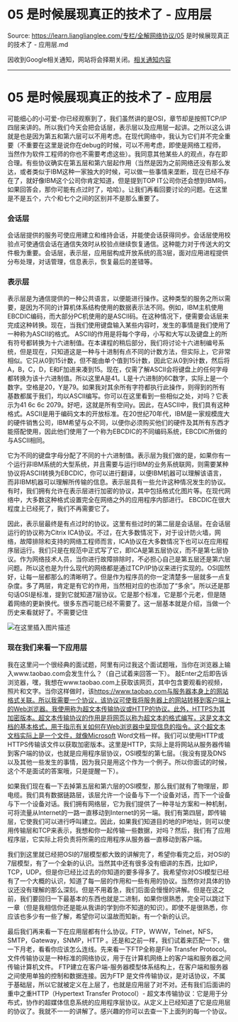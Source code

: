 # 05 是时候展现真正的技术了 - 应用层 

Source: https://learn.lianglianglee.com/专栏/全解网络协议/05 是时候展现真正的技术了 - 应用层.md

因收到Google相关通知，网站将会择期关闭。[相关通知内容](https://lumendatabase.org/notices/44265620)

---

# 05 是时候展现真正的技术了 - 应用层

可能细心的小可爱-你已经观察到了，我们虽然讲的是OSI，章节却是按照TCP/IP四层来讲的。所以我们今天会把会话层，表示层以及应用层一起讲。之所以这么讲就是也是因为第五和第六层可以不用考虑。在现代网络中，我认为它们并不完全重要（不重要在这里是说你在debug的时候，可以不用考虑，即使是网络工程师，当然作为软件工程师的你也不需要考虑这些）。我同意其他某些人的观点，存在即合理。有些协议确实在第五层和第六层起作用（当然是因为之前网络还没有那么发达，或者类似于IBM这种一家独大的时候，可以做一些事情来垄断，现在已经不存在了，就好像IBM这个公司你肯定知道，但是提到TOP IT公司你还会想到IBM吗，如果回答会，那你可能有点过时了，哈哈）。让我们再看回要讨论的问题。在这里是不是五个，六个和七个之间的区别并不是那么重要了。

### 会话层

会话层提供的服务可使应用建立和维持会话，并能使会话获得同步。会话层使用校验点可使通信会话在通信失效时从校验点继续恢复通信。这种能力对于传送大的文件极为重要。会话层，表示层，应用层构成开放系统的高3层，面对应用进程提供分布处理，对话管理，信息表示，恢复最后的差错等。

### 表示层

表示层是为通信提供的一种公共语言，以便能进行操作。这种类型的服务之所以需要，是因为不同的计算机体系结构使用的数据表示法不同。例如，IBM主机使用EBCDIC编码，而大部分PC机使用的是ASCII码。在这种情况下，便需要会话层来完成这种转换。现在，当我们使用键盘输入某些内容时，发生的事情是我们使用了一种称为ASCII的格式。 ASCII的作用是将每个字母，小写和大写以及键盘上的所有符号都转换为十六进制值。在本课程的稍后部分，我们将讨论十六进制编号系统，但是现在，只知道这是一种与十进制有点不同的计数方法，但实际上，它非常相似。它只从0到15计数，但不能由单个值到15计数，因此它从0到9计数，然后将A，B，C，D，E和F加进来凑到15。现在，仅需了解ASCII会将键盘上的任何字母都转换为该十六进制值。所以这里A是41。L是十六进制的6C数字，实际上是一个数字。空格是20，Y是79。如果我对其余所有字符都执行此操作，则得到的所有基数都属于我们，均以ASCII编写。你可以在这里看到一些相似之处，对吗？它表示为41 6c 6c 2079。好吧，这就是所有空间y。因此，在ASCII中，我们具有这种格式。ASCII是用于编码文本的开放标准。在20世纪70年代，IBM是一家规模庞大的硬件销售公司，IBM希望与众不同，以便你必须购买他们的硬件及其所有东西才能搭配使用，因此他们使用了一个称为EBCDIC的不同编码系统，EBCDIC所做的与ASCII相同。

它为不同的键盘字母分配了不同的十六进制值。表示层为我们做的是，如果你有一个运行非IBM系统的大型系统，并且需要与运行IBM的业务系统联网，则需要某种协议将ASCII转换为EBCDIC，你可以进行翻译，以便IBM机器可以理解该语言，而非IBM机器可以理解所传输的信息。表示层具有一些允许这种情况发生的协议。有时，我们拥有允许在表示层进行加密的协议，其中包括格式化图片等。在现代网络中，大多数这种格式设置完全在网络之外的应用程序内部进行。 EBCDIC在很大程度上已经死了，我们不再需要它了。

因此，表示层最终是有点过时的协议。这里有些过时的第二层是会话层。在会话层运行的协议称为Citrix ICA协议。不过，在大多数情况下，对于设计防火墙，网络，故障排除和支持的网络工程师而言，ICA协议在大多数情况下也可以在应用程序层运行。我们只是在规范中正式写了它，即ICA是第五层协议，而不是第七层协议。作为网络技术人员，当你进行故障排除时，不必担心自己是第五层还是第六层问题。所以这也是为什么现代的网络都是通过TCP/IP协议来进行实现的。OSI固然好，让每一层都那么的清晰明了。但是作为程序员的你一定清楚多一层就多一点复杂度。多了两层，肯定是有它的作用，当然相对应的也添加了“多余”。所以还是那句话OSI是标准，提到它就知道7层协议。它是那个标准，它是那个元老，但是随着网络的更新换代。很多东西可能已经不需要了。这一层基本就是介绍，当做一个历史来看就好了。不需要记住

![在这里插入图片描述](assets/20210202132400424.png)

### 现在我们来看一下应用层

我在这里问一个很经典的面试题，阿里有问过我这个面试题哦，当你在浏览器上输入www.taobao.com会发生什么？（自己试着来回答一下）。 敲Enter之后即告诉浏览器，嘿，我想在www.taobao.com上获取该网页，其中包含要观看的视频，照片和文字。当你这样做时，该<https://www.taobao.com与服务器本身上的网站格式关联。所以我需要一个协议，该协议可使我将服务器上的网站转移到客户端上的Web浏览器。我使用称为超文本传输协议或HTTP的协议。此外，HTTPS为其加密版本。超文本传输协议的作用是将网页以称为超文本的格式编写，这是文本文档的基本格式，用于指示有关如何在Web浏览器中呈现信息的指令。这个超文本文档实际上是一个文件，就像Microsoft> Word文档一样。我们可以使用HTTP或HTTPS传输该文件以获取加密版本。这里是HTTP，实际上是将网站从服务器传输到客户端的协议，也就是应用程序层协议，OSI模型的第七层。（我没有提及DNS以及其他一些发生的事情，因为我只是用这个作为一个例子。所以你面试的时候，这个不是面试的答案哦，只是提醒一下）。

如果我们现在看一下去掉第五层和第六层的OSI模型，那么我们就有了物理层，即电缆。我们具有数据链路层，该层允许一个设备与下一个设备对话，而下一个设备与下一个设备对话。我们拥有网络层，它为我们提供了一种寻址方案和一种机制，可将流量从Internet的一路一直移动到Internet的另一端。我们有第四层，即传输层，它使我们可以进行呼叫建立。因此，如果我们知道目的地的IP地址，则可以使用传输层和TCP来表示，我想和你一起传输一些数据，对吗？然后，我们有了应用程序层，它实际上将负责将所需的应用程序从服务器一直移动到客户端。

我们到这里就已经把OSI的7层模型都大致的讲解完了，希望你看完之后，对OSI的7层模型，有了一个全新的认识。当然其中还有很多没有细讲的东西，比如IP，TCP，UDP。但是你已经比过去的你知道的要多得多了。我希望你对OSI模型已经有了一个大概的认识，知道了每一层的作用和一些有用的协议。当然你对具体的协议还没有理解的那么深刻。但是不用着急，我们后面会慢慢的讲解。但是在这之前，我们要回归一下最基本的东西也就是二进制，如果你很熟悉，完全可以跳过下一章（但是我相信你还是能从我讲的学到你不知道的知识）。即使不是很熟悉，你应该也多少有一些了解，希望你可以温故而知新。有一个新的认识。

最后我们再来看一下在应用层都有什么协议。FTP，WWW，Telnet，NFS，SMTP，Gateway，SNMP，HTTP 。还是和之前一样，我们试着来匹配一下，做一下月老，看看你应该怎么连线。先来看一下FTP全称是File Transfer Protocol。文件传输协议是一种标准的网络协议，用于在计算机网络上的客户端和服务器之间传输计算机文件。 FTP建立在客户端-服务器模型体系结构上，在客户端和服务器之间使用单独的控制和数据连接。因为FTP 是文件传输协议，是对话协议，不属于基础层，所以它就被定义在上层了，也就是应用层了对不对。还有我们后面讲的重中之重HTTP（Hypertext Transfer Protocol）- 超文本传输协议：它是用于分布式，协作的超媒体信息系统的应用程序层协议。从定义上已经知道了它是应用层的协议了。我就不一一的讲解了。感兴趣的你可以去查一下上面列的每一个协议。